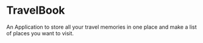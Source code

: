 # TravelBook
An Application to store all your travel memories in one place and make a list of places you want to visit.
